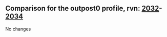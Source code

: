 ## Comparison for the outpost0 profile, rvn: [2032](https://github.com/PRO100KatYT/FortniteProfileRevisions/tree/main/profiles/outpost0/2032%20outpost0.json)-[2034](https://github.com/PRO100KatYT/FortniteProfileRevisions/tree/main/profiles/outpost0/2034%20outpost0.json)

No changes
